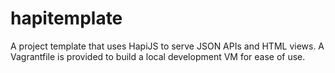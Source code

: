 # hapitemplate
A project template that uses HapiJS to serve JSON APIs and HTML views. A Vagrantfile is provided to build a local development VM for ease of use.
